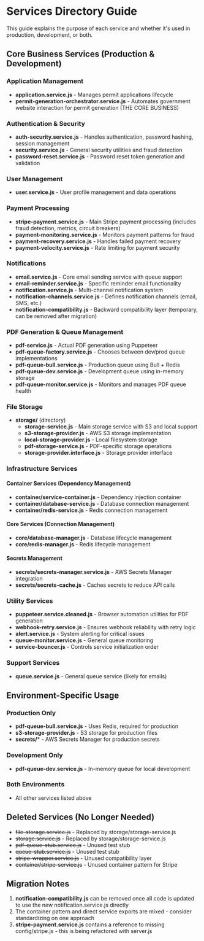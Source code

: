 # Services Directory Guide

This guide explains the purpose of each service and whether it's used in production, development, or both.

## Core Business Services (Production & Development)

### Application Management
- **application.service.js** - Manages permit applications lifecycle
- **permit-generation-orchestrator.service.js** - Automates government website interaction for permit generation (THE CORE BUSINESS)

### Authentication & Security
- **auth-security.service.js** - Handles authentication, password hashing, session management
- **security.service.js** - General security utilities and fraud detection
- **password-reset.service.js** - Password reset token generation and validation

### User Management
- **user.service.js** - User profile management and data operations

### Payment Processing
- **stripe-payment.service.js** - Main Stripe payment processing (includes fraud detection, metrics, circuit breakers)
- **payment-monitoring.service.js** - Monitors payment patterns for fraud
- **payment-recovery.service.js** - Handles failed payment recovery
- **payment-velocity.service.js** - Rate limiting for payment security

### Notifications
- **email.service.js** - Core email sending service with queue support
- **email-reminder.service.js** - Specific reminder email functionality
- **notification.service.js** - Multi-channel notification system
- **notification-channels.service.js** - Defines notification channels (email, SMS, etc.)
- **notification-compatibility.js** - Backward compatibility layer (temporary, can be removed after migration)

### PDF Generation & Queue Management
- **pdf-service.js** - Actual PDF generation using Puppeteer
- **pdf-queue-factory.service.js** - Chooses between dev/prod queue implementations
- **pdf-queue-bull.service.js** - Production queue using Bull + Redis
- **pdf-queue-dev.service.js** - Development queue using in-memory storage
- **pdf-queue-monitor.service.js** - Monitors and manages PDF queue health

### File Storage
- **storage/** (directory)
  - **storage-service.js** - Main storage service with S3 and local support
  - **s3-storage-provider.js** - AWS S3 storage implementation
  - **local-storage-provider.js** - Local filesystem storage
  - **pdf-storage-service.js** - PDF-specific storage operations
  - **storage-provider.interface.js** - Storage provider interface

### Infrastructure Services

#### Container Services (Dependency Management)
- **container/service-container.js** - Dependency injection container
- **container/database-service.js** - Database connection management
- **container/redis-service.js** - Redis connection management

#### Core Services (Connection Management)
- **core/database-manager.js** - Database lifecycle management
- **core/redis-manager.js** - Redis lifecycle management

#### Secrets Management
- **secrets/secrets-manager.service.js** - AWS Secrets Manager integration
- **secrets/secrets-cache.js** - Caches secrets to reduce API calls

### Utility Services
- **puppeteer.service.cleaned.js** - Browser automation utilities for PDF generation
- **webhook-retry.service.js** - Ensures webhook reliability with retry logic
- **alert.service.js** - System alerting for critical issues
- **queue-monitor.service.js** - General queue monitoring
- **service-bouncer.js** - Controls service initialization order

### Support Services
- **queue.service.js** - General queue service (likely for emails)

## Environment-Specific Usage

### Production Only
- **pdf-queue-bull.service.js** - Uses Redis, required for production
- **s3-storage-provider.js** - S3 storage for production files
- **secrets/*** - AWS Secrets Manager for production secrets

### Development Only
- **pdf-queue-dev.service.js** - In-memory queue for local development

### Both Environments
- All other services listed above

## Deleted Services (No Longer Needed)
- ~~file-storage.service.js~~ - Replaced by storage/storage-service.js
- ~~storage.service.js~~ - Replaced by storage/storage-service.js
- ~~pdf-queue-stub.service.js~~ - Unused test stub
- ~~queue-stub.service.js~~ - Unused test stub
- ~~stripe-wrapper.service.js~~ - Unused compatibility layer
- ~~container/stripe-service.js~~ - Unused container pattern for Stripe

## Migration Notes

1. **notification-compatibility.js** can be removed once all code is updated to use the new notification.service.js directly
2. The container pattern and direct service exports are mixed - consider standardizing on one approach
3. **stripe-payment.service.js** contains a reference to missing config/stripe.js - this is being refactored with server.js
